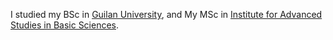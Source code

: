 I studied my BSc in [Guilan University](https://guilan.ac.ir/en/), and My MSc in [Institute for Advanced Studies in Basic Sciences](https://iasbs.ac.ir/).


